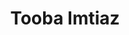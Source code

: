 ---
layout: page
title: Tooba Imtiaz
lastname: Imtiaz
description: PhD Student
img: assets/img/ti2.png
importance: 1
category: work
github: https://github.com/Elifnursunger
gscholar:  https://scholar.google.com/citations?user=qR1LfG8AAAAJ&hl=en
website: https://toobaimt.github.io/
linkedin:  https://www.linkedin.com/in/tooba-imtiaz/
email: imtiaz.t@northeastern.edu
current: true 
position: PhD
---